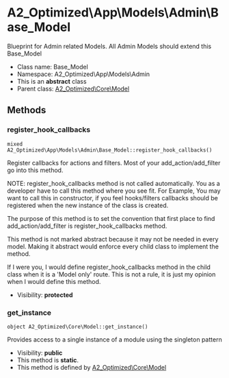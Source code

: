 A2_Optimized\App\Models\Admin\Base_Model
===============

Blueprint for Admin related Models. All Admin Models should extend this Base_Model




* Class name: Base_Model
* Namespace: A2_Optimized\App\Models\Admin
* This is an **abstract** class
* Parent class: [A2_Optimized\Core\Model](A2_Optimized-Core-Model.md)







Methods
-------


### register_hook_callbacks

    mixed A2_Optimized\App\Models\Admin\Base_Model::register_hook_callbacks()

Register callbacks for actions and filters. Most of your add_action/add_filter
go into this method.

NOTE: register_hook_callbacks method is not called automatically. You
as a developer have to call this method where you see fit. For Example,
You may want to call this in constructor, if you feel hooks/filters
callbacks should be registered when the new instance of the class
is created.

The purpose of this method is to set the convention that first place to
find add_action/add_filter is register_hook_callbacks method.

This method is not marked abstract because it may not be needed in every
model. Making it abstract would enforce every child class to implement
the method.

If I were you, I would define register_hook_callbacks method in the child
class when it is a 'Model only' route. This is not a rule, it
is just my opinion when I would define this method.

* Visibility: **protected**




### get_instance

    object A2_Optimized\Core\Model::get_instance()

Provides access to a single instance of a module using the singleton pattern



* Visibility: **public**
* This method is **static**.
* This method is defined by [A2_Optimized\Core\Model](A2_Optimized-Core-Model.md)



